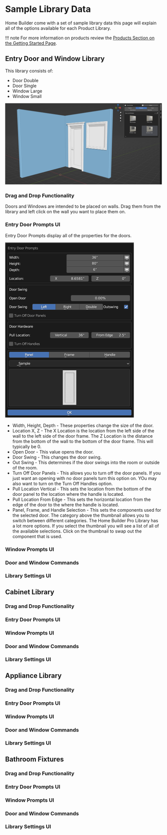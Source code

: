 # Sample Library Data

Home Builder come with a set of sample library data this page will explain all of the options available for each Product Library.

!!! note
    For more information on products review the [Products Section on the Getting Started Page](01_getting_started/#products).

## Entry Door and Window Library

This library consists of:

* Door Double
* Door Single
* Window Large
* Window Small

![Alt text](images/doors_and_windows.png)

### Drag and Drop Functionality

Doors and Windows are intended to be placed on walls. Drag them from the library and left click on the wall you want to place them on.

### Entry Door Prompts UI

Entry Door Prompts display all of the properties for the doors.

![Alt text](images/entry_door_prompts.png)

* Width, Height, Depth - These properties change the size of the door.
* Location X, Z - The X Location is the location from the left side of the wall to the left side of the door frame. The Z Location is the distance from the bottom of the wall to the bottom of the door frame. This will typically be 0.
* Open Door - This value opens the door. 
* Door Swing - This changes the door swing.
* Out Swing - This determines if the door swings into the room or outside of the room.
* Turn Off Door Panels - This allows you to turn off the door panels. If you just want an opening with no door panels turn this option on. YOu may also want to turn on the Turn Off Handles option.
* Pull Location Vertical - This sets the location from the bottom of the door panel to the location where the handle is located.
* Pull Location From Edge - This sets the horizontal location from the edge of the door to the where the handle is located.
* Panel, Frame, and Handle Selection - This sets the components used for the selected door. The category above the thumbnail allows you to switch between different categories. The Home Builder Pro Library has a lot more options. If you select the thumbnail you will see a list of all of the available selections. Click on the thumbnail to swap out the component that is used.

### Window Prompts UI

### Door and Window Commands

### Library Settings UI

## Cabinet Library

### Drag and Drop Functionality

### Entry Door Prompts UI

### Window Prompts UI

### Door and Window Commands

### Library Settings UI

## Appliance Library

### Drag and Drop Functionality

### Entry Door Prompts UI

### Window Prompts UI

### Door and Window Commands

### Library Settings UI

## Bathroom Fixtures

### Drag and Drop Functionality

### Entry Door Prompts UI

### Window Prompts UI

### Door and Window Commands

### Library Settings UI